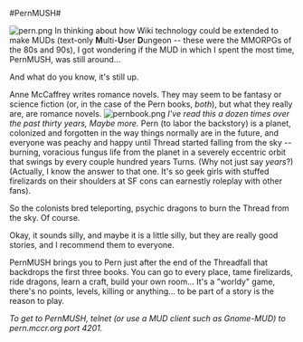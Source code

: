 #PernMUSH#

![pern.png](http://westkarana.com/wp-content/uploads/2007/10/pern.png)
In thinking about how Wiki technology could be extended to make MUDs (text-only **M**ulti-**U**ser **D**ungeon -- these were the MMORPGs of the 80s and 90s), I got wondering if the MUD in which I spent the most time, PernMUSH, was still around...

And what do you know, it's still up.

Anne McCaffrey writes romance novels. They may seem to be fantasy or science fiction (or, in the case of the Pern books, *both*), but what they really are, are romance novels.
![pernbook.png](http://westkarana.com/wp-content/uploads/2007/10/pernbook.png)
*I've read this a dozen times over the past thirty years, Maybe more.*
Pern (to labor the backstory) is a planet, colonized and forgotten in the way things normally are in the future, and everyone was peachy and happy until Thread started falling from the sky -- burning, voracious fungus life from the planet in a severely eccentric orbit that swings by every couple hundred years Turns. (Why not just say *years*?) (Actually, I know the answer to that one. It's so geek girls with stuffed firelizards on their shoulders at SF cons can earnestly roleplay with other fans).

So the colonists bred teleporting, psychic dragons to burn the Thread from the sky. Of course.

Okay, it sounds silly, and maybe it is a little silly, but they are really good stories, and I recommend them to everyone.

PernMUSH brings you to Pern just after the end of the Threadfall that backdrops the first three books. You can go to every place, tame firelizards, ride dragons, learn a craft, build your own room... It's a "worldy" game, there's no points, levels, killing or anything... to be part of a story is the reason to play.

*To get to PernMUSH, telnet (or use a MUD client such as Gnome-MUD) to pern.mccr.org port 4201.*
